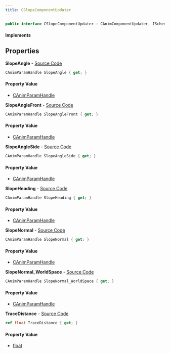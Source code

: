 ```yaml
---
title: CSlopeComponentUpdater
---
```


```csharp
public interface CSlopeComponentUpdater : CAnimComponentUpdater, ISchemaClass<CAnimComponentUpdater>, ISchemaClass<CSlopeComponentUpdater>, ISchemaField, ISchemaClass, INativeHandle
```

#### Implements

## Properties

**SlopeAngle** - [Source Code](https://github.com/swiftly-solution/swiftlys2/blob/master/managed/src/SwiftlyS2.Generated/Schemas/Interfaces/CSlopeComponentUpdater.cs#L18)

```csharp
CAnimParamHandle SlopeAngle { get; }
```

#### Property Value

- [CAnimParamHandle](/docs/api/shared/schemadefinitions/canimparamhandle)

**SlopeAngleFront** - [Source Code](https://github.com/swiftly-solution/swiftlys2/blob/master/managed/src/SwiftlyS2.Generated/Schemas/Interfaces/CSlopeComponentUpdater.cs#L20)

```csharp
CAnimParamHandle SlopeAngleFront { get; }
```

#### Property Value

- [CAnimParamHandle](/docs/api/shared/schemadefinitions/canimparamhandle)

**SlopeAngleSide** - [Source Code](https://github.com/swiftly-solution/swiftlys2/blob/master/managed/src/SwiftlyS2.Generated/Schemas/Interfaces/CSlopeComponentUpdater.cs#L22)

```csharp
CAnimParamHandle SlopeAngleSide { get; }
```

#### Property Value

- [CAnimParamHandle](/docs/api/shared/schemadefinitions/canimparamhandle)

**SlopeHeading** - [Source Code](https://github.com/swiftly-solution/swiftlys2/blob/master/managed/src/SwiftlyS2.Generated/Schemas/Interfaces/CSlopeComponentUpdater.cs#L24)

```csharp
CAnimParamHandle SlopeHeading { get; }
```

#### Property Value

- [CAnimParamHandle](/docs/api/shared/schemadefinitions/canimparamhandle)

**SlopeNormal** - [Source Code](https://github.com/swiftly-solution/swiftlys2/blob/master/managed/src/SwiftlyS2.Generated/Schemas/Interfaces/CSlopeComponentUpdater.cs#L26)

```csharp
CAnimParamHandle SlopeNormal { get; }
```

#### Property Value

- [CAnimParamHandle](/docs/api/shared/schemadefinitions/canimparamhandle)

**SlopeNormal_WorldSpace** - [Source Code](https://github.com/swiftly-solution/swiftlys2/blob/master/managed/src/SwiftlyS2.Generated/Schemas/Interfaces/CSlopeComponentUpdater.cs#L28)

```csharp
CAnimParamHandle SlopeNormal_WorldSpace { get; }
```

#### Property Value

- [CAnimParamHandle](/docs/api/shared/schemadefinitions/canimparamhandle)

**TraceDistance** - [Source Code](https://github.com/swiftly-solution/swiftlys2/blob/master/managed/src/SwiftlyS2.Generated/Schemas/Interfaces/CSlopeComponentUpdater.cs#L16)

```csharp
ref float TraceDistance { get; }
```

#### Property Value

- [float](https://learn.microsoft.com/dotnet/api/system.single)

